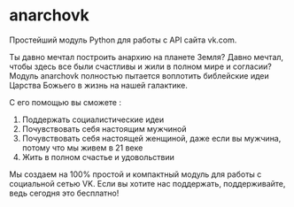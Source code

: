 # anarchovk
Простейший модуль Python для работы с API сайта vk.com.

Ты давно мечтал построить анархию на планете Земля?
Давно мечтал, чтобы здесь все были счастливы и жили в полном мире и согласии?
Модуль anarchovk полностью пытается воплотить библейские идеи Царства Божьего в жизнь на нашей галактике.

С его помощью вы сможете :

1. Поддержать социалистические идеи
2. Почувствовать себя настоящим мужчиной
3. Почувствовать себя настоящей женщиной, даже если вы мужчина, потому что мы живем в 21 веке
4. Жить в полном счастье и удовольствии

Мы создаем на 100% простой и компактный модуль для работы с социальной сетью VK.
Если вы хотите нас поддержать, поддерживайте, ведь сегодня это бесплатно!
